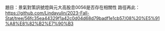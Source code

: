 題目：景氣對策訊號燈與元大高股息0056是否存在相關性
路徑再此：https://github.com/Lindayulin/2023-Fall-Stat/tree/56fc35ea44329f1a42c0d04d68d79badf1e1cb57/08%20%E5%91%A8%E8%82%B2%E7%90%B3
